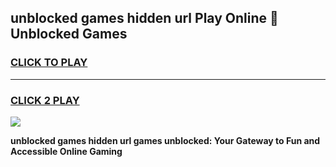 
## unblocked games hidden url Play Online 👋 Unblocked Games
<h3>
<a href="https://premium.freeplayer.one?title=unblocked_games_hidden_url&ref=19F">CLICK TO PLAY</a></h3>
<hr>

<h3>
<a href="https://premium.freeplayer.one?title=unblocked_games_hidden_url&ref=19F">CLICK 2 PLAY</a>
  
</h3>

<a href="https://premium.freeplayer.one?title=unblocked_games_hidden_url&ref=19F"><img src="https://clearcache.store/games.png"></a>


**unblocked games hidden url games unblocked: Your Gateway to Fun and Accessible Online Gaming**
